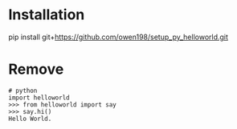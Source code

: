 
# Installation
pip install git+https://github.com/owen198/setup_py_helloworld.git

# Remove

```
# python
import helloworld
>>> from helloworld import say
>>> say.hi()
Hello World.
```

